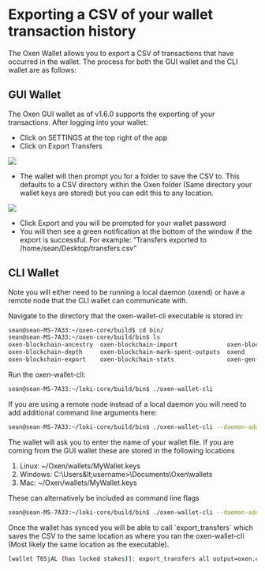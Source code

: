 # Exporting a CSV of your wallet transaction history

The Oxen Wallet allows you to export a CSV of transactions that have occurred in the wallet. The process for both the GUI wallet and the CLI wallet are as follows:

## **GUI Wallet**

The Oxen GUI wallet as of v1.6.0 supports the exporting of your transactions. After logging into your wallet:

* Click on SETTINGS at the top right of the app
* Click on Export Transfers

![](https://lh5.googleusercontent.com/PJbDsGGe4DCJjVaMHQY28TEFLSs9Q7DtvF5ZoRkl4v23U2OYh6Vb8DjH1yfY8R3znCrOGUa3ijN94q1NCJD0DXOpl3FgvEFj3hT3njH99AvY9NNCpom8Imrzrm0lFk2XyWw86Bk1)

* The wallet will then prompt you for a folder to save the CSV to. This defaults to a CSV directory within the Oxen folder \(Same directory your wallet keys are stored\) but you can edit this to any location.

![](https://lh6.googleusercontent.com/woqk9Xh9QZp8r_UfVFuTtkOJmFolFvxbMEbEpJoo3LxL6zfXwnMFmswLXLyS-vFNHJuqdMEUz0PaXyPk40NWU6y1U75dfMLFe0cBRs33Xkp9t46Xj7UydzRhHN0BVP57Yw7cwI4f)

* Click Export and you will be prompted for your wallet password
* You will then see a green notification at the bottom of the window if the export is successful. For example: “Transfers exported to /home/sean/Desktop/transfers.csv”

## CLI Wallet

Note you will either need to be running a local daemon \(oxend\) or have a remote node that the CLI wallet can communicate with.

Navigate to the directory that the oxen-wallet-cli executable is stored in:

```bash
sean@sean-MS-7A33:~/oxen-core/build$ cd bin/
sean@sean-MS-7A33:~/oxen-core/build/bin$ ls
oxen-blockchain-ancestry  oxen-blockchain-import              oxen-blockchain-usage      oxen-sn-keys
oxen-blockchain-depth     oxen-blockchain-mark-spent-outputs  oxend                      oxen-wallet-cli
oxen-blockchain-export    oxen-blockchain-stats               oxen-gen-trusted-multisig  oxen-wallet-rpc
```

Run the oxen-wallet-cli:

```bash
sean@sean-MS-7A33:~/loki-core/build/bin$ ./oxen-wallet-cli
```

If you are using a remote node instead of a local daemon you will need to add additional command line arguments here:

```bash
sean@sean-MS-7A33:~/loki-core/build/bin$ ./oxen-wallet-cli --daemon-address public.loki.foundation:22023
```

The wallet will ask you to enter the name of your wallet file. If you are coming from the GUI wallet these are stored in the following locations

1. Linux: ~/Oxen/wallets/MyWallet.keys
2. Windows: C:\Users\&lt;username&gt;\Documents\Oxen\wallets
3. Mac: ~/Oxen/wallets/MyWallet.keys

These can alternatively be included as command line flags

```bash
sean@sean-MS-7A33:~/loki-core/build/bin$ ./oxen-wallet-cli --daemon-address public.loki.foundation:22023 --wallet-file ~/Oxen/wallets/MyWallet --password "password"
```

Once the wallet has synced you will be able to call \`export\_transfers\` which saves the CSV to the same location as where you ran the oxen-wallet-cli \(Most likely the same location as the executable\).

```bash
[wallet T6SjAL (has locked stakes)]: export_transfers all output=oxen.csv
```

